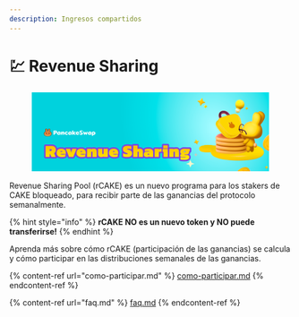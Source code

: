 ```yaml
---
description: Ingresos compartidos
---
```


# 💹 Revenue Sharing

<figure><img src="../../.gitbook/assets/image (1) (1) (1) (1) (1).png" alt=""><figcaption></figcaption></figure>

Revenue Sharing Pool (rCAKE) es un nuevo programa para los stakers de CAKE bloqueado, para recibir parte de las ganancias del protocolo semanalmente.

{% hint style="info" %}
**rCAKE NO es un nuevo token y NO puede transferirse!**
{% endhint %}

Aprenda más sobre cómo rCAKE (participación de las ganancias) se calcula y cómo participar en las distribuciones semanales de las ganancias.

{% content-ref url="como-participar.md" %}
[como-participar.md](como-participar.md)
{% endcontent-ref %}

{% content-ref url="faq.md" %}
[faq.md](faq.md)
{% endcontent-ref %}
